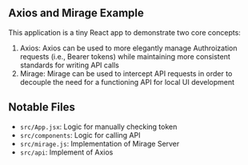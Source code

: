 ## Axios and Mirage Example

This application is a tiny React app to demonstrate two core concepts:

1. Axios: Axios can be used to more elegantly manage Authroization requests (i.e., Bearer tokens) while maintaining more consistent standards for writing API calls
2. Mirage: Mirage can be used to intercept API requests in order to decouple the need for a functioning API for local UI development

## Notable Files

- `src/App.jsx`: Logic for manually checking token
- `src/components`: Logic for calling API
- `src/mirage.js`: Implementation of Mirage Server
- `src/api`: Implement of Axios
